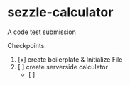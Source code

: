 # sezzle-calculator
A code test submission

Checkpoints:

1. [x] create boilerplate & Initialize File
2. [ ] create serverside calculator
	* [ ]